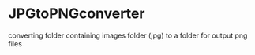 # JPGtoPNGconverter
converting folder containing images folder (jpg) to a folder for output png files

